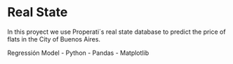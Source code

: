 # Real State

In this proyect we use Properati´s real state database to predict the price of flats in the City of Buenos Aires.

Regressión Model - Python - Pandas - Matplotlib
